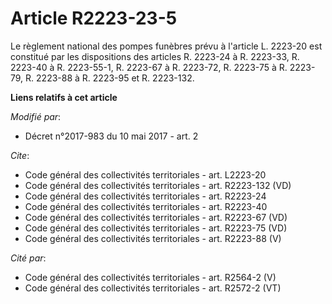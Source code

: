 # Article R2223-23-5

Le règlement national des pompes funèbres prévu à l'article L. 2223-20 est constitué par les dispositions des articles R.
2223-24 à R. 2223-33, R. 2223-40 à R. 2223-55-1, R. 2223-67 à R. 2223-72, R. 2223-75 à R. 2223-79, 
R. 2223-88 à R. 2223-95 et R. 2223-132.

**Liens relatifs à cet article**

_Modifié par_:

  - Décret n°2017-983 du 10 mai 2017 - art. 2

_Cite_:

  - Code général des collectivités territoriales - art. L2223-20
  - Code général des collectivités territoriales - art. R2223-132 (VD)
  - Code général des collectivités territoriales - art. R2223-24
  - Code général des collectivités territoriales - art. R2223-40
  - Code général des collectivités territoriales - art. R2223-67 (VD)
  - Code général des collectivités territoriales - art. R2223-75 (VD)
  - Code général des collectivités territoriales - art. R2223-88 (V)

_Cité par_:

  - Code général des collectivités territoriales - art. R2564-2 (V)
  - Code général des collectivités territoriales - art. R2572-2 (VT)
